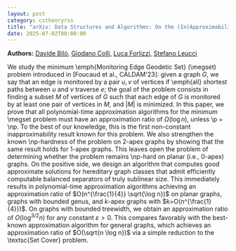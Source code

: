 ```yaml
---
layout: post
category: cstheoryrss
title: "arXiv: Data Structures and Algorithms: On the (In)Approximability of the Monitoring Edge Geodetic Set Problem"
date: 2025-07-02T00:00:00
---
```


**Authors:** [Davide Bilò](https://dblp.uni-trier.de/search?q=Davide+Bil%C3%B2), [Giodano Colli](https://dblp.uni-trier.de/search?q=Giodano+Colli), [Luca Forlizzi](https://dblp.uni-trier.de/search?q=Luca+Forlizzi), [Stefano Leucci](https://dblp.uni-trier.de/search?q=Stefano+Leucci)

We study the minimum \emph{Monitoring Edge Geodetic Set} (\megset) problem
introduced in [Foucaud et al., CALDAM'23]: given a graph $G$, we say that an
edge is monitored by a pair $u,v$ of vertices if \emph{all} shortest paths
between $u$ and $v$ traverse $e$; the goal of the problem consists in finding a
subset $M$ of vertices of $G$ such that each edge of $G$ is monitored by at
least one pair of vertices in $M$, and $|M|$ is minimized.
In this paper, we prove that all polynomial-time approximation algorithms for
the minimum \megset problem must have an approximation ratio of $\Omega(\log
n)$, unless \p = \np. To the best of our knowledge, this is the first
non-constant inapproximability result known for this problem. We also
strengthen the known \np-hardness of the problem on $2$-apex graphs by showing
that the same result holds for $1$-apex graphs. This leaves open the problem of
determining whether the problem remains \np-hard on planar (i.e., $0$-apex)
graphs.
On the positive side, we design an algorithm that computes good approximate
solutions for hereditary graph classes that admit efficiently computable
balanced separators of truly sublinear size. This immediately results in
polynomial-time approximation algorithms achieving an approximation ratio of
$O(n^{\frac{1}{4}} \sqrt{\log n})$ on planar graphs, graphs with bounded genus,
and $k$-apex graphs with $k=O(n^{\frac{1}{4}})$. On graphs with bounded
treewidth, we obtain an approximation ratio of $O(\log^{3/2} n)$ for any
constant $\varepsilon > 0$. This compares favorably with the best-known
approximation algorithm for general graphs, which achieves an approximation
ratio of $O(\sqrt{n \log n})$ via a simple reduction to the \textsc{Set Cover}
problem.